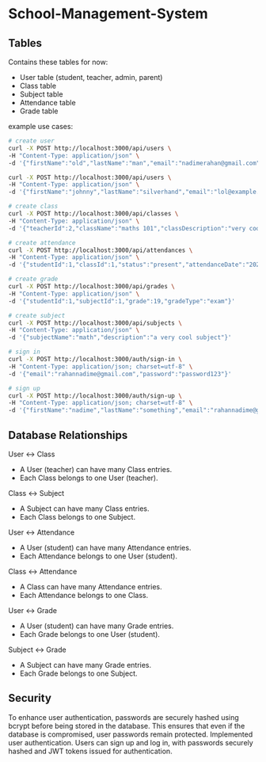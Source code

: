 # School-Management-System

## Tables
Contains these tables for now:
- User table (student, teacher, admin, parent)
- Class table
- Subject table
- Attendance table
- Grade table

example use cases:

```bash
# create user
curl -X POST http://localhost:3000/api/users \
-H "Content-Type: application/json" \
-d '{"firstName":"old","lastName":"man","email":"nadimerahan@gmail.com","password":"password123","role":"teacher"}'

curl -X POST http://localhost:3000/api/users \
-H "Content-Type: application/json" \
-d '{"firstName":"johnny","lastName":"silverhand","email":"lol@example.com","password":"password123"}'

# create class
curl -X POST http://localhost:3000/api/classes \
-H "Content-Type: application/json" \
-d '{"teacherId":2,"className":"maths 101","classDescription":"very cool","subjectId":1}'

# create attendance
curl -X POST http://localhost:3000/api/attendances \
-H "Content-Type: application/json" \
-d '{"studentId":1,"classId":1,"status":"present","attendanceDate":"2024-11-08"}'

# create grade
curl -X POST http://localhost:3000/api/grades \
-H "Content-Type: application/json" \
-d '{"studentId":1,"subjectId":1,"grade":19,"gradeType":"exam"}'

# create subject
curl -X POST http://localhost:3000/api/subjects \
-H "Content-Type: application/json" \
-d '{"subjectName":"math","description":"a very cool subject"}'

# sign in
curl -X POST http://localhost:3000/auth/sign-in \
-H "Content-Type: application/json; charset=utf-8" \
-d '{"email":"rahannadime@gmail.com","password":"password123"}'

# sign up
curl -X POST http://localhost:3000/auth/sign-up \
-H "Content-Type: application/json; charset=utf-8" \
-d '{"firstName":"nadime","lastName":"something","email":"rahannadime@gmail.com","password":"0000","role":"teacher"}'
```

##  Database Relationships

User ↔ Class
- A User (teacher) can have many Class entries.
- Each Class belongs to one User (teacher).

Class ↔ Subject
- A Subject can have many Class entries.
- Each Class belongs to one Subject.

User ↔ Attendance
- A User (student) can have many Attendance entries.
- Each Attendance belongs to one User (student).

Class ↔ Attendance
- A Class can have many Attendance entries.
- Each Attendance belongs to one Class.

User ↔ Grade
- A User (student) can have many Grade entries.
- Each Grade belongs to one User (student).

Subject ↔ Grade
- A Subject can have many Grade entries.
- Each Grade belongs to one Subject.

## Security
To enhance user authentication, passwords are securely hashed using bcrypt before being stored in the database. This ensures that even if the database is compromised, user passwords remain protected.
Implemented user authentication. Users can sign up and log in, with passwords securely hashed and JWT tokens issued for authentication.
